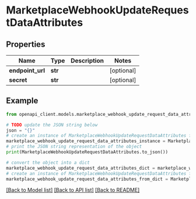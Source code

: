 # MarketplaceWebhookUpdateRequestDataAttributes


## Properties

Name | Type | Description | Notes
------------ | ------------- | ------------- | -------------
**endpoint_url** | **str** |  | [optional] 
**secret** | **str** |  | [optional] 

## Example

```python
from openapi_client.models.marketplace_webhook_update_request_data_attributes import MarketplaceWebhookUpdateRequestDataAttributes

# TODO update the JSON string below
json = "{}"
# create an instance of MarketplaceWebhookUpdateRequestDataAttributes from a JSON string
marketplace_webhook_update_request_data_attributes_instance = MarketplaceWebhookUpdateRequestDataAttributes.from_json(json)
# print the JSON string representation of the object
print(MarketplaceWebhookUpdateRequestDataAttributes.to_json())

# convert the object into a dict
marketplace_webhook_update_request_data_attributes_dict = marketplace_webhook_update_request_data_attributes_instance.to_dict()
# create an instance of MarketplaceWebhookUpdateRequestDataAttributes from a dict
marketplace_webhook_update_request_data_attributes_from_dict = MarketplaceWebhookUpdateRequestDataAttributes.from_dict(marketplace_webhook_update_request_data_attributes_dict)
```
[[Back to Model list]](../README.md#documentation-for-models) [[Back to API list]](../README.md#documentation-for-api-endpoints) [[Back to README]](../README.md)


